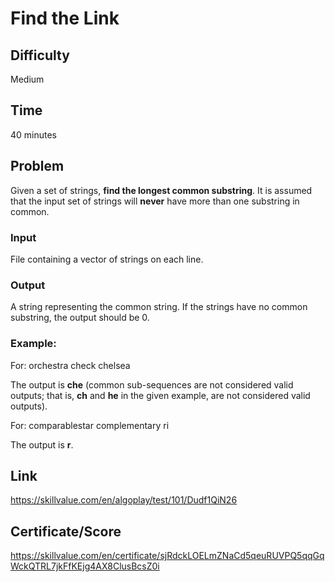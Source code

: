 # Find the Link

## Difficulty
Medium

## Time
40 minutes

## Problem
Given a set of strings, **find the longest common substring**. It is assumed that the input set of strings will **never** have more than one substring in common.

### Input
File containing a vector of strings on each line.
### Output
A string representing the common string. If the strings have no common substring, the output should be 0.

### Example:

For:
orchestra
check
chelsea

The output is **che** (common sub-sequences are not considered valid outputs; that is, **ch** and **he** in the given example, are not considered valid outputs).

For:
comparablestar
complementary
ri

The output is **r**.

## Link

https://skillvalue.com/en/algoplay/test/101/Dudf1QiN26

## Certificate/Score

https://skillvalue.com/en/certificate/sjRdckLOELmZNaCd5qeuRUVPQ5qqGqWckQTRL7jkFfKEjg4AX8ClusBcsZ0i
